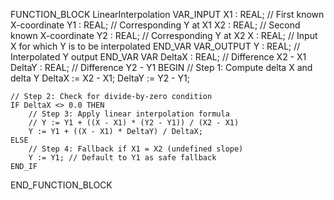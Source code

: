 FUNCTION_BLOCK LinearInterpolation
VAR_INPUT
    X1 : REAL;   // First known X-coordinate
    Y1 : REAL;   // Corresponding Y at X1
    X2 : REAL;   // Second known X-coordinate
    Y2 : REAL;   // Corresponding Y at X2
    X  : REAL;   // Input X for which Y is to be interpolated
END_VAR
VAR_OUTPUT
    Y : REAL;    // Interpolated Y output
END_VAR
VAR
    DeltaX : REAL; // Difference X2 - X1
    DeltaY : REAL; // Difference Y2 - Y1
BEGIN
    // Step 1: Compute delta X and delta Y
    DeltaX := X2 - X1;
    DeltaY := Y2 - Y1;

    // Step 2: Check for divide-by-zero condition
    IF DeltaX <> 0.0 THEN
        // Step 3: Apply linear interpolation formula
        // Y := Y1 + ((X - X1) * (Y2 - Y1)) / (X2 - X1)
        Y := Y1 + ((X - X1) * DeltaY) / DeltaX;
    ELSE
        // Step 4: Fallback if X1 = X2 (undefined slope)
        Y := Y1; // Default to Y1 as safe fallback
    END_IF
END_FUNCTION_BLOCK
